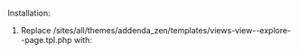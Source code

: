 Installation: 

1. Replace /sites/all/themes/addenda_zen/templates/views-view--explore--page.tpl.php with:

<?php require(dirname(__FILE__) . '/../explore-visualization/explore-visualization.tpl.php'); ?>